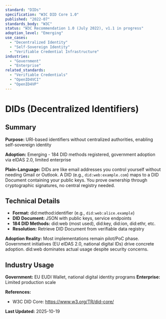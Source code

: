 ```yaml
---
standard: "DIDs"
specification: "W3C DID Core 1.0"
published: "2022-07"
standards_body: "W3C"
status: "W3C Recommendation 1.0 (July 2022), v1.1 in progress"
adoption_level: "Emerging"
use_cases:
  - "Decentralized Identity"
  - "Self-Sovereign Identity"
  - "Verifiable Credential Infrastructure"
industries:
  - "Government"
  - "Enterprise"
related_standards:
  - "Verifiable Credentials"
  - "OpenID4VCI"
  - "OpenID4VP"
---
```


# DIDs (Decentralized Identifiers)

## Summary

**Purpose:** URI-based identifiers without centralized authorities, enabling self-sovereign identity

**Adoption:** Emerging - 184 DID methods registered, government adoption via eIDAS 2.0, limited enterprise

**Plain-Language:** DIDs are like email addresses you control yourself without needing Gmail or Outlook. A DID (e.g., `did:web:example.com`) maps to a DID Document containing your public keys. You prove ownership through cryptographic signatures, no central registry needed.

## Technical Details

- **Format:** did:method:identifier (e.g., `did:web:alice.example`)
- **DID Document:** JSON with public keys, service endpoints
- **184 DID Methods:** did:web (most used), did:key, did:ion, did:ethr, etc.
- **Resolution:** Retrieve DID Document from verifiable data registry

**Adoption Reality:** Most implementations remain pilot/PoC phase. Government initiatives (EU eIDAS 2.0, national digital IDs) drive concrete adoption. did:web dominates actual usage despite security concerns.

## Industry Usage

**Government:** EU EUDI Wallet, national digital identity programs
**Enterprise:** Limited production scale

**References:**
- W3C DID Core: https://www.w3.org/TR/did-core/

**Last Updated:** 2025-10-19
